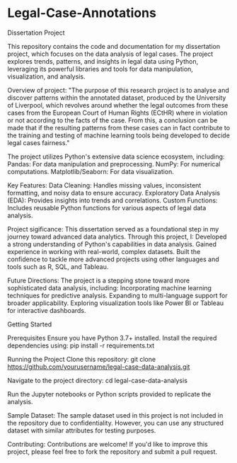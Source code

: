# Legal-Case-Annotations
Dissertation Project

This repository contains the code and documentation for my dissertation project, which focuses on the data analysis of legal cases. The project explores trends, patterns, and insights in legal data using Python, leveraging its powerful libraries and tools for data manipulation, visualization, and analysis.

Overview of project:
                  "The purpose of this research project is to analyse and discover patterns within the annotated dataset, produced by the University of Liverpool, which revolves around whether the legal outcomes from these cases from the European Court of Human Rights (ECtHR) where in violation or not according to the facts of the case. From this, a conclusion can be made that if the resulting patterns from these cases can in fact contribute to the training and testing of machine learning tools being developed to decide legal cases fairness."

The project utilizes Python's extensive data science ecosystem, including:
  Pandas: For data manipulation and preprocessing.
  NumPy: For numerical computations.
  Matplotlib/Seaborn: For data visualization.

Key Features:
  Data Cleaning: Handles missing values, inconsistent formatting, and noisy data to ensure accuracy.
  Exploratory Data Analysis (EDA): Provides insights into trends and correlations.
  Custom Functions: Includes reusable Python functions for various aspects of legal data analysis.

Project sigificance:
  This dissertation served as a foundational step in my journey toward advanced data analytics. Through this project, I:
  Developed a strong understanding of Python's capabilities in data analysis.
  Gained experience in working with real-world, complex datasets.
  Built the confidence to tackle more advanced projects using other languages and tools such as R, SQL, and Tableau.

Future Directions:
  The project is a stepping stone toward more sophisticated data analysis, including:
  Incorporating machine learning techniques for predictive analysis.
  Expanding to multi-language support for broader applicability.
  Exploring visualization tools like Power BI or Tableau for interactive dashboards.

  Getting Started

Prerequisites
Ensure you have Python 3.7+ installed. Install the required dependencies using:
pip install -r requirements.txt  

Running the Project
Clone this repository:
git clone https://github.com/yourusername/legal-case-data-analysis.git  


Navigate to the project directory:
cd legal-case-data-analysis  

Run the Jupyter notebooks or Python scripts provided to replicate the analysis.

Sample Dataset:
  The sample dataset used in this project is not included in the repository due to confidentiality. However, you can use any structured dataset with similar attributes for testing purposes.

Contributing:
  Contributions are welcome! If you'd like to improve this project, please feel free to fork the repository and submit a pull request.
